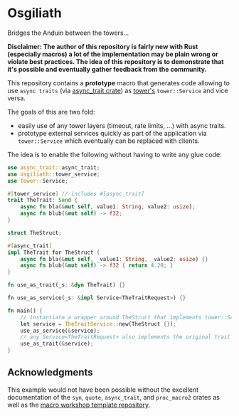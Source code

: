 # Osgiliath

Bridges the Anduin between the towers...

__Disclaimer: The author of this repository is fairly new with Rust (especially macros)
a lot of the implementation may be plain wrong or violate best practices. The idea 
of this repository is to demonstrate that it's possible and eventually gather feedback
from the community.__

This repository contains a __prototype__ macro that generates code allowing to use
`async traits` (via [async_trait crate](https://github.com/dtolnay/async-trait))
as [tower's](https://github.com/tower-rs/tower) `tower::Service` and vice versa.

The goals of this are two fold:
 - easily use of any tower layers (timeout, rate limits, ...) with async traits.
 - prototype external services quickly as part of the application via `tower::Service`
   which eventually can be replaced with clients. 

The idea is to enable the following without having to write any glue code:

```rust
use async_trait::async_trait;
use osgiliath::tower_service;
use tower::Service;

#[tower_service] // includes #[async_trait]
trait TheTrait: Send {
    async fn bla(&mut self, value1: String, value2: usize);
    async fn blub(&mut self) -> f32;
}

struct TheStruct;

#[async_trait]
impl TheTrait for TheStruct {
    async fn bla(&mut self, _value1: String, _value2: usize) {}
    async fn blub(&mut self) -> f32 { return 4.20; }
}

fn use_as_trait(_s: &dyn TheTrait) {}

fn use_as_service(_s: &impl Service<TheTraitRequest>) {}

fn main() {
    // instantiate a wrapper around TheStruct that implements tower::Service
    let service = TheTraitService::new(TheStruct {});
    use_as_service(&service);
    // any Service<TheTraitRequest> also implements the original trait
    use_as_trait(&service);
}
```

## Acknowledgments
This example would not have been possible without the excellent documentation of the
`syn`, `quote`, `async_trait`, and `proc_macro2` crates as well as the 
[macro workshop template repository](https://github.com/dtolnay/proc-macro-workshop).  
